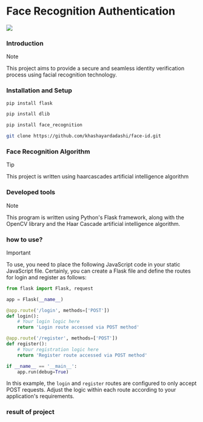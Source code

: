 # Face Recognition Authentication

  <a href="https://skillicons.dev">
    <img src="https://skillicons.dev/icons?i=js,py,cpp,flask,cmake,git" />
  </a>

### Introduction
> [!NOTE]
> This project aims to provide a secure and seamless identity verification process using facial recognition technology.
### Installation and Setup
``` bash
pip install flask
```
``` bash
pip install dlib
```
```bash
pip install face_recognition
```
```bash
git clone https://github.com/khashayardadashi/face-id.git
```
### Face Recognition Algorithm
> [!TIP]
> This project is written using haarcascades artificial intelligence algorithm

### Developed tools
> [!NOTE]
> This program is written using Python's Flask framework, along with the OpenCV library and the Haar Cascade artificial intelligence algorithm.

### how to use?
> [!IMPORTANT]
> To use, you need to place the following JavaScript code in your static JavaScript file.
Certainly, you can create a Flask file and define the routes for login and register as follows:

```python
from flask import Flask, request

app = Flask(__name__)

@app.route('/login', methods=['POST'])
def login():
    # Your login logic here
    return 'Login route accessed via POST method'

@app.route('/register', methods=['POST'])
def register():
    # Your registration logic here
    return 'Register route accessed via POST method'

if __name__ == '__main__':
    app.run(debug=True)
```

In this example, the `login` and `register` routes are configured to only accept POST requests. Adjust the logic within each route according to your application's requirements.
### result of project
